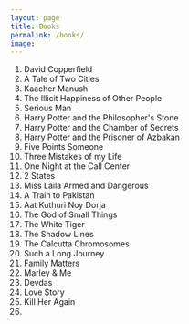 ```yaml
---
layout: page
title: Books
permalink: /books/
image: 
---
```

1. David Copperfield
2. A Tale of Two Cities
3. Kaacher Manush
4. The Illicit Happiness of Other People
5. Serious Man
6. Harry Potter and the Philosopher's Stone
7. Harry Potter and the Chamber of Secrets
8. Harry Potter and the Prisoner of Azbakan
9. Five Points Someone
10. Three Mistakes of my Life
11. One Night at the Call Center
12. 2 States
13. Miss Laila Armed and Dangerous
14. A Train to Pakistan
15. Aat Kuthuri Noy Dorja
16. The God of Small Things
17. The White Tiger
18. The Shadow Lines
19. The Calcutta Chromosomes
20. Such a Long Journey
21. Family Matters
22. Marley & Me
23. Devdas
24. Love Story
25. Kill Her Again
26. 


